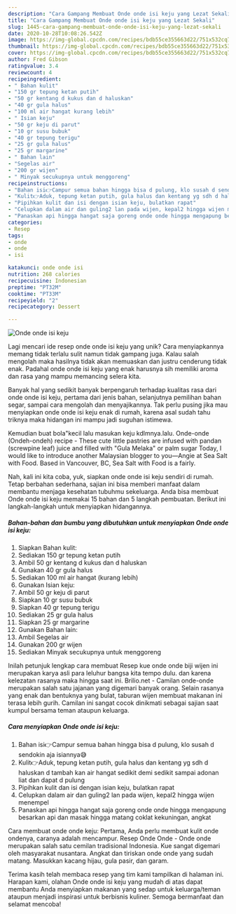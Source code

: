 ```yaml
---
description: "Cara Gampang Membuat Onde onde isi keju yang Lezat Sekali"
title: "Cara Gampang Membuat Onde onde isi keju yang Lezat Sekali"
slug: 1445-cara-gampang-membuat-onde-onde-isi-keju-yang-lezat-sekali
date: 2020-10-28T10:08:26.542Z
image: https://img-global.cpcdn.com/recipes/bdb55ce355663d22/751x532cq70/onde-onde-isi-keju-foto-resep-utama.jpg
thumbnail: https://img-global.cpcdn.com/recipes/bdb55ce355663d22/751x532cq70/onde-onde-isi-keju-foto-resep-utama.jpg
cover: https://img-global.cpcdn.com/recipes/bdb55ce355663d22/751x532cq70/onde-onde-isi-keju-foto-resep-utama.jpg
author: Fred Gibson
ratingvalue: 3.4
reviewcount: 4
recipeingredient:
- " Bahan kulit"
- "150 gr tepung ketan putih"
- "50 gr kentang d kukus dan d haluskan"
- "40 gr gula halus"
- "100 ml air hangat kurang lebih"
- " Isian keju"
- "50 gr keju di parut"
- "10 gr susu bubuk"
- "40 gr tepung terigu"
- "25 gr gula halus"
- "25 gr margarine"
- " Bahan lain"
- "Segelas air"
- "200 gr wijen"
- " Minyak secukupnya untuk menggoreng"
recipeinstructions:
- "Bahan isi👉Campur semua bahan hingga bisa d pulung, klo susah d sendokin aja isiannya😅"
- "Kulit👉Aduk, tepung ketan putih, gula halus dan kentang yg sdh d haluskan d tambah kan air hangat sedikit demi sedikit sampai adonan liat dan dapat d pulung"
- "Pipihkan kulit dan isi dengan isian keju, bulatkan rapat"
- "Celupkan dalam air dan guling2 lan pada wijen, kepal2 hingga wijen menempel"
- "Panaskan api hingga hangat saja goreng onde onde hingga mengapung besarkan api dan masak hingga matang coklat kekuningan, angkat"
categories:
- Resep
tags:
- onde
- onde
- isi

katakunci: onde onde isi 
nutrition: 268 calories
recipecuisine: Indonesian
preptime: "PT32M"
cooktime: "PT33M"
recipeyield: "2"
recipecategory: Dessert

---
```



![Onde onde isi keju](https://img-global.cpcdn.com/recipes/bdb55ce355663d22/751x532cq70/onde-onde-isi-keju-foto-resep-utama.jpg)

Lagi mencari ide resep onde onde isi keju yang unik? Cara menyiapkannya memang tidak terlalu sulit namun tidak gampang juga. Kalau salah mengolah maka hasilnya tidak akan memuaskan dan justru cenderung tidak enak. Padahal onde onde isi keju yang enak harusnya sih memiliki aroma dan rasa yang mampu memancing selera kita.

Banyak hal yang sedikit banyak berpengaruh terhadap kualitas rasa dari onde onde isi keju, pertama dari jenis bahan, selanjutnya pemilihan bahan segar, sampai cara mengolah dan menyajikannya. Tak perlu pusing jika mau menyiapkan onde onde isi keju enak di rumah, karena asal sudah tahu triknya maka hidangan ini mampu jadi suguhan istimewa.

Kemudian buat bola&#34;kecil lalu masukan keju kdlmnya.lalu. Onde-onde (Ondeh-ondeh) recipe - These cute little pastries are infused with pandan (screwpine leaf) juice and filled with &#34;Gula Melaka&#34; or palm sugar Today, I would like to introduce another Malaysian blogger to you—Angie at Sea Salt with Food. Based in Vancouver, BC, Sea Salt with Food is a fairly.


Nah, kali ini kita coba, yuk, siapkan onde onde isi keju sendiri di rumah. Tetap berbahan sederhana, sajian ini bisa memberi manfaat dalam membantu menjaga kesehatan tubuhmu sekeluarga. Anda bisa membuat Onde onde isi keju memakai 15 bahan dan 5 langkah pembuatan. Berikut ini langkah-langkah untuk menyiapkan hidangannya.

<!--inarticleads1-->

##### Bahan-bahan dan bumbu yang dibutuhkan untuk menyiapkan Onde onde isi keju:

1. Siapkan  Bahan kulit:
1. Sediakan 150 gr tepung ketan putih
1. Ambil 50 gr kentang d kukus dan d haluskan
1. Gunakan 40 gr gula halus
1. Sediakan 100 ml air hangat (kurang lebih)
1. Gunakan  Isian keju:
1. Ambil 50 gr keju di parut
1. Siapkan 10 gr susu bubuk
1. Siapkan 40 gr tepung terigu
1. Sediakan 25 gr gula halus
1. Siapkan 25 gr margarine
1. Gunakan  Bahan lain:
1. Ambil Segelas air
1. Gunakan 200 gr wijen
1. Sediakan  Minyak secukupnya untuk menggoreng


Inilah petunjuk lengkap cara membuat Resep kue onde onde biji wijen ini merupakan karya asli para leluhur bangsa kita tempo dulu. dan karena kelezatan rasanya maka hingga saat ini. Brilio.net - Camilan onde-onde merupakan salah satu jajanan yang digemari banyak orang. Selain rasanya yang enak dan bentuknya yang bulat, taburan wijen membuat makanan ini terasa lebih gurih. Camilan ini sangat cocok dinikmati sebagai sajian saat kumpul bersama teman ataupun keluarga. 

<!--inarticleads2-->

##### Cara menyiapkan Onde onde isi keju:

1. Bahan isi👉Campur semua bahan hingga bisa d pulung, klo susah d sendokin aja isiannya😅
1. Kulit👉Aduk, tepung ketan putih, gula halus dan kentang yg sdh d haluskan d tambah kan air hangat sedikit demi sedikit sampai adonan liat dan dapat d pulung
1. Pipihkan kulit dan isi dengan isian keju, bulatkan rapat
1. Celupkan dalam air dan guling2 lan pada wijen, kepal2 hingga wijen menempel
1. Panaskan api hingga hangat saja goreng onde onde hingga mengapung besarkan api dan masak hingga matang coklat kekuningan, angkat


Cara membuat onde onde keju: Pertama, Anda perlu membuat kulit onde ondenya, caranya adalah mencampur. Resep Onde Onde - Onde onde merupakan salah satu cemilan tradisional Indonesia. Kue sangat digemari oleh masyarakat nusantara. Angkat dan tiriskan onde onde yang sudah matang. Masukkan kacang hijau, gula pasir, dan garam. 

Terima kasih telah membaca resep yang tim kami tampilkan di halaman ini. Harapan kami, olahan Onde onde isi keju yang mudah di atas dapat membantu Anda menyiapkan makanan yang sedap untuk keluarga/teman ataupun menjadi inspirasi untuk berbisnis kuliner. Semoga bermanfaat dan selamat mencoba!
